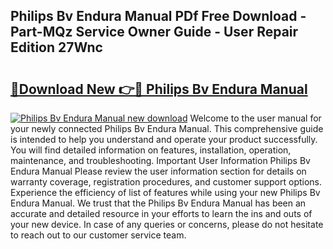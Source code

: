 ## Philips Bv Endura Manual PDf Free Download - Part-MQz Service Owner Guide - User Repair Edition 27Wnc

# <h2><a href="http://bc65505.oget.top/?id=Philips+Bv+Endura+Manual">🔗Download New 👉🔴 Philips Bv Endura Manual</a></h2>

[![Philips Bv Endura Manual new download](https://i.imgur.com/5g1atiW.png)](http://bc65505.oget.top/?id=Philips+Bv+Endura+Manual)
Welcome to the user manual for your newly connected Philips Bv Endura Manual. This comprehensive guide is intended to help you understand and operate your product successfully. You will find detailed information on features, installation, operation, maintenance, and troubleshooting. Important User Information Philips Bv Endura Manual Please review the user information section for details on warranty coverage, registration procedures, and customer support options. Experience the efficiency of list of features while using your new Philips Bv Endura Manual. We trust that the Philips Bv Endura Manual has been an accurate and detailed resource in your efforts to learn the ins and outs of your new device. In case of any queries or concerns, please do not hesitate to reach out to our customer service team.
